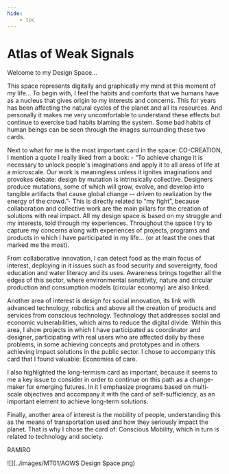 ```yaml
---
hide:
    - toc
---
```


# Atlas of Weak Signals

Welcome to my Design Space...

This space represents digitally and graphically my mind at this moment of my life... To begin with, I feel the habits and comforts that we humans have as a nucleus that gives origin to my interests and concerns. This for years has been affecting the natural cycles of the planet and all its resources. And personally it makes me very uncomfortable to understand these effects but continue to exercise bad habits blaming the system. Some bad habits of human beings can be seen through the images surrounding these two cards.
 
Next to what for me is the most important card in the space: CO-CREATION, I mention a quote I really liked from a book: - “To achieve change it is necessary to unlock people's imaginations and apply it to all areas of life at a microscale. Our work is meaningless unless it ignites imaginations and provokes debate: design by mutation is intrinsically collective. Designers produce mutations, some of which will grow, evolve, and develop into tangible artifacts that cause global change -- driven to realization by the energy of the crowd.”-
This is directly related to “my fight”, because collaboration and collective work are the main pillars for the creation of solutions with real impact. All my design space is based on my struggle and my interests, told through my experiences. Throughout the space I try to capture my concerns along with experiences of projects, programs and products in which I have participated in my life... (or at least the ones that marked me the most).
 
From collaborative innovation, I can detect food as the main focus of interest, deploying in it issues such as food security and sovereignty, food education and water literacy and its uses. Awareness brings together all the edges of this sector, where environmental sensitivity, nature and circular production and consumption models (circular economy) are also linked.
 
Another area of interest is design for social innovation, its link with advanced technology, robotics and above all the creation of products and services from conscious technology. Technology that addresses social and economic vulnerabilities, which aims to reduce the digital divide. Within this area, I show projects in which I have participated as coordinator and designer, participating with real users who are affected daily by these problems, in some achieving concepts and prototypes and in others achieving impact solutions in the public sector. I chose to accompany this card that I found valuable: Economies of care.
 
I also highlighted the long-termism card as important, because it seems to me a key issue to consider in order to continue on this path as a change-maker for emerging futures. In it I emphasize programs based on multi-scale objectives and accompany it with the card of self-sufficiency, as an important element to achieve long-term solutions.
 
Finally, another area of interest is the mobility of people, understanding this as the means of transportation used and how they seriously impact the planet. That is why I chose the card of: Conscious Mobility, which in turn is related to technology and society.
 
RAMIRO


![](../images/MT01/AOWS Design Space.png)
